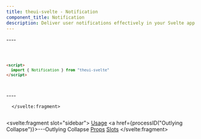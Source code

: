 ```yaml
---
title: theui-svelte - Notification
component_title: Notification
description: Deliver user notifications effectively in your Svelte app with TheUI-Svelte's Notification component, supporting various alert styles.
---
```


<script lang="ts">
  import type { PageData } from "./$types";
  import DocContainer from "$lib/ui/doc/Container.svelte";
  import Head from "$lib/ui/doc/Head.svelte";
  import Block from "$lib/ui/doc/Block.svelte";
  import Code from "$lib/ui/doc/Code.svelte";
  import DataTable from "$lib/ui/doc/DataTable.svelte";
  import Example from "$lib/ui/doc/Example.svelte";
  import { Notification, notify } from "theui-svelte";
  import { processID } from "$lib";

  export let data: PageData;
</script>

<DocContainer>
  <Head title="Notification" text="--" />
  <Block title="Setup">
    <p class="not-prose mb-4">----</p>
<Code title="Import">

```html
<script>
  import { Notification } from "theui-svelte"
</script>
```
</Code>
  </Block>

  <Block title="Usage">
    <Example title="Basic Example">
      <p class="not-prose mb-2">----</p>
      <svelte:fragment slot="example">
        
      </svelte:fragment>
<div slot="code">

```html

```
</div>
    </Example>
  </Block>

  <Block title="Props">
    <DataTable data={data.component.props} hideText={true} mb=8 />
    <DataTable data={data.component.dynamicProps} type="slots" title="Dynamic Props" hideText={true} />
  </Block>
  <Block title="Slots">
    <DataTable data={data.component.slots} type="slots"/>
  </Block>

  <svelte:fragment slot="sidebar">
    <a href="#usage">Usage</a>
    <a href={processID("Outlying Collapse")}>---Outlying Collapse</a>
    <a href="#props">Props</a>
    <a href="#slots">Slots</a>
  </svelte:fragment>

</DocContainer>